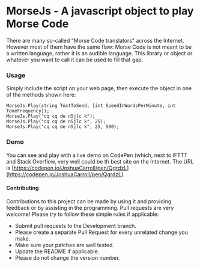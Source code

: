 MorseJs - A javascript object to play Morse Code
================================================

There are many so-called "Morse Code translators" across the Internet. However most of them have the same flaw: Morse Code is not meant to be a written language, rather it is an audible language. This library or object or whatever you want to call it can be used to fill that gap. 

### Usage

Simply include the script on your web page, then execute the object in one of the methods shown here:

    MorseJs.Play(string TextToSend, [int SpeedInWordsPerMinute, int ToneFrequency]);             
    MorseJs.Play("cq cq de n5jlc k");                                                            
    MorseJs.Play("cq cq de n5jlc k", 25);                                                        
    MorseJs.Play("cq cq de n5jlc k", 25, 500); 

### Demo

You can see and play with a live demo on CodePen (which, next to IFTTT and Stack Overflow, very well could be th best site on the Internet. The URL is [https://codepen.io/JoshuaCarroll/pen/QgrdzL](https://codepen.io/JoshuaCarroll/pen/QgrdzL).

#### Contributing

Contributions to this project can be made by using it and providing feedback or by assisting in the programming. Pull requests are very welcome! Please try to follow these simple rules if applicable:

* Submit pull requests to the Development branch.
* Please create a separate Pull Request for every unrelated change you make.
* Make sure your patches are well tested.
* Update the README if applicable.
* Please do not change the version number.
